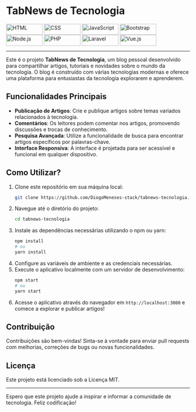 # TabNews de Tecnologia

<div style="display: inline_block">
  <img align="center" alt="HTML" height="30" width="100" src="https://img.shields.io/badge/HTML5-E34F26?style=for-the-badge&logo=html5&logoColor=white">
  <img align="center" alt="CSS" height="30" width="100" src="https://img.shields.io/badge/CSS3-1572B6?style=for-the-badge&logo=css3&logoColor=white">
  <img align="center" alt="JavaScript" height="30" width="100" src="https://img.shields.io/badge/JavaScript-F7DF1E?style=for-the-badge&logo=JavaScript&logoColor=black">
  <img align="center" alt="Bootstrap" height="30" width="100" src="https://img.shields.io/badge/Bootstrap-563D7C?style=for-the-badge&logo=bootstrap&logoColor=white">
  <img align="center" alt="Node.js" height="30" width="100" src="https://img.shields.io/badge/Node.js-339933?style=for-the-badge&logo=node.js&logoColor=white">
  <img align="center" alt="PHP" height="30" width="100" src="https://img.shields.io/badge/PHP-777BB4?style=for-the-badge&logo=php&logoColor=white">
  <img align="center" alt="Laravel" height="30" width="100" src="https://img.shields.io/badge/Laravel-FF2D20?style=for-the-badge&logo=laravel&logoColor=white">
 <img align="center" alt="Vue.js" height="30" width="100" src="https://img.shields.io/badge/Vue.js-35495E?style=for-the-badge&logo=vue.js&logoColor=4FC08D">
</div>

<hr>

Este é o projeto **TabNews de Tecnologia**, um blog pessoal desenvolvido para compartilhar artigos, tutoriais e novidades sobre o mundo da tecnologia. O blog é construído com várias tecnologias modernas e oferece uma plataforma para entusiastas da tecnologia explorarem e aprenderem.

## Funcionalidades Principais
- **Publicação de Artigos**: Crie e publique artigos sobre temas variados relacionados à tecnologia.
- **Comentários**: Os leitores podem comentar nos artigos, promovendo discussões e trocas de conhecimento.
- **Pesquisa Avançada**: Utilize a funcionalidade de busca para encontrar artigos específicos por palavras-chave.
- **Interface Responsiva**: A interface é projetada para ser acessível e funcional em qualquer dispositivo.

## Como Utilizar?
1. Clone este repositório em sua máquina local:
   ```bash
   git clone https://github.com/DiogoMeneses-stack/tabnews-tecnologia.git
   ```
2. Navegue até o diretório do projeto:
   ```bash
   cd tabnews-tecnologia
   ```
3. Instale as dependências necessárias utilizando o npm ou yarn:
   ```bash
   npm install
   # ou
   yarn install
   ```
4. Configure as variáveis de ambiente e as credenciais necessárias.
5. Execute o aplicativo localmente com um servidor de desenvolvimento:
   ```bash
   npm start
   # ou
   yarn start
   ```
6. Acesse o aplicativo através do navegador em `http://localhost:3000` e comece a explorar e publicar artigos!

## Contribuição
Contribuições são bem-vindas! Sinta-se à vontade para enviar pull requests com melhorias, correções de bugs ou novas funcionalidades.

## Licença
Este projeto está licenciado sob a Licença MIT.

---

Espero que este projeto ajude a inspirar e informar a comunidade de tecnologia. Feliz codificação!
